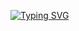<a href="https://git.io/typing-svg"><img src="https://readme-typing-svg.demolab.com?font=Fira+Code&pause=1000&width=435&lines=Don't+forget+to+star+the+repo;Welcome+to+PRINCE+JUNIOR+V1+;Quick+fox+jumps+nightly+above+wizard" alt="Typing SVG" /></a>

